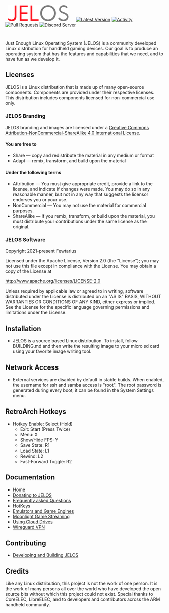&nbsp;&nbsp;<img src="https://raw.githubusercontent.com/JustEnoughLinuxOS/distribution/dev/distributions/JELOS/logos/jelos-logo.png" width=192>&nbsp;&nbsp;&nbsp;&nbsp;&nbsp;&nbsp;[![Latest Version](https://img.shields.io/github/release/JustEnoughLinuxOS/distribution.svg?color=5998FF&label=latest%20version&style=flat-square)](https://github.com/JustEnoughLinuxOS/distribution/releases/latest) [![Activity](https://img.shields.io/github/commit-activity/m/JustEnoughLinuxOS/distribution?color=5998FF&style=flat-square)](https://github.com/JustEnoughLinuxOS/distribution/commits) [![Pull Requests](https://img.shields.io/github/issues-pr-closed/JustEnoughLinuxOS/distribution?color=5998FF&style=flat-square)](https://github.com/JustEnoughLinuxOS/distribution/pulls) [![Discord Server](https://img.shields.io/discord/948029830325235753?color=5998FF&label=chat&style=flat-square)](https://discord.gg/seTxckZjJy)
#
Just Enough Linux Operating System (JELOS) is a community developed Linux distribution for handheld gaming devices.  Our goal is to produce an operating system that has the features and capabilities that we need, and to have fun as we develop it.

## Licenses
JELOS is a Linux distribution that is made up of many open-source components.  Components are provided under their respective licenses.  This distribution includes components licensed for non-commercial use only.

### JELOS Branding
JELOS branding and images are licensed under a [Creative Commons Attribution-NonCommercial-ShareAlike 4.0 International License](https://creativecommons.org/licenses/by-nc-sa/4.0/).

#### You are free to
* Share — copy and redistribute the material in any medium or format
* Adapt — remix, transform, and build upon the material

#### Under the following terms
* Attribution — You must give appropriate credit, provide a link to the license, and indicate if changes were made. You may do so in any reasonable manner, but not in any way that suggests the licensor endorses you or your use.
* NonCommercial — You may not use the material for commercial purposes.
* ShareAlike — If you remix, transform, or build upon the material, you must distribute your contributions under the same license as the original.

### JELOS Software
Copyright 2021-present Fewtarius

Licensed under the Apache License, Version 2.0 (the "License");
you may not use this file except in compliance with the License.
You may obtain a copy of the License at

http://www.apache.org/licenses/LICENSE-2.0

Unless required by applicable law or agreed to in writing, software
distributed under the License is distributed on an "AS IS" BASIS,
WITHOUT WARRANTIES OR CONDITIONS OF ANY KIND, either express or implied.
See the License for the specific language governing permissions and
limitations under the License.

## Installation
* JELOS is a source based Linux distribution.  To install, follow BUILDING.md and then write the resulting image to your micro sd card using your favorite image writing tool.

## Network Access
* External services are disabled by default in stable builds.  When enabled, the username for ssh and samba access is "root".  The root password is generated during every boot, it can be found in the System Settings menu.

## RetroArch Hotkeys
* Hotkey Enable: Select (Hold)
  * Exit: Start (Press Twice)
  * Menu: X
  * Show/Hide FPS: Y
  * Save State: R1
  * Load State: L1
  * Rewind: L2
  * Fast-Forward Toggle: R2

## Documentation
* [Home](https://github.com/JustEnoughLinuxOS/distribution/wiki)
* [Donating to JELOS](https://github.com/JustEnoughLinuxOS/distribution/wiki/Donating-to-JELOS)
* [Frequently asked Questions](https://github.com/JustEnoughLinuxOS/distribution/wiki/Frequently-Asked-Questions)
* [HotKeys](https://github.com/JustEnoughLinuxOS/distribution/wiki/Hotkeys)
* [Emulators and Game Engines](https://github.com/JustEnoughLinuxOS/distribution/wiki/JELOS-emulators-and-game-engines)
* [Moonlight Game Streaming](https://github.com/JustEnoughLinuxOS/distribution/wiki/Moonlight-Game-Streaming)
* [Using Cloud Drives](https://github.com/JustEnoughLinuxOS/distribution/wiki/Using-Cloud-Drives)
* [Wireguard VPN](https://github.com/JustEnoughLinuxOS/distribution/wiki/WireGuard-VPN)

## Contributing
* [Developing and Building JELOS](https://github.com/JustEnoughLinuxOS/distribution/blob/dev/BUILDING.md)

## Credits
Like any Linux distribution, this project is not the work of one person.  It is the work of many persons all over the world who have developed the open source bits without which this project could not exist.  Special thanks to CoreELEC, LibreELEC, and to developers and contributors across the ARM handheld community.


